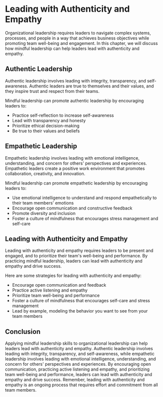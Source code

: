 Leading with Authenticity and Empathy
=================================================================================================================

Organizational leadership requires leaders to navigate complex systems, processes, and people in a way that achieves business objectives while promoting team well-being and engagement. In this chapter, we will discuss how mindful leadership can help leaders lead with authenticity and empathy.

Authentic Leadership
--------------------

Authentic leadership involves leading with integrity, transparency, and self-awareness. Authentic leaders are true to themselves and their values, and they inspire trust and respect from their teams.

Mindful leadership can promote authentic leadership by encouraging leaders to:

* Practice self-reflection to increase self-awareness
* Lead with transparency and honesty
* Prioritize ethical decision-making
* Be true to their values and beliefs

Empathetic Leadership
---------------------

Empathetic leadership involves leading with emotional intelligence, understanding, and concern for others' perspectives and experiences. Empathetic leaders create a positive work environment that promotes collaboration, creativity, and innovation.

Mindful leadership can promote empathetic leadership by encouraging leaders to:

* Use emotional intelligence to understand and respond empathetically to their team members' emotions
* Encourage open communication and constructive feedback
* Promote diversity and inclusion
* Foster a culture of mindfulness that encourages stress management and self-care

Leading with Authenticity and Empathy
-------------------------------------

Leading with authenticity and empathy requires leaders to be present and engaged, and to prioritize their team's well-being and performance. By practicing mindful leadership, leaders can lead with authenticity and empathy and drive success.

Here are some strategies for leading with authenticity and empathy:

* Encourage open communication and feedback
* Practice active listening and empathy
* Prioritize team well-being and performance
* Foster a culture of mindfulness that encourages self-care and stress management
* Lead by example, modeling the behavior you want to see from your team members

Conclusion
----------

Applying mindful leadership skills to organizational leadership can help leaders lead with authenticity and empathy. Authentic leadership involves leading with integrity, transparency, and self-awareness, while empathetic leadership involves leading with emotional intelligence, understanding, and concern for others' perspectives and experiences. By encouraging open communication, practicing active listening and empathy, and prioritizing team well-being and performance, leaders can lead with authenticity and empathy and drive success. Remember, leading with authenticity and empathy is an ongoing process that requires effort and commitment from all team members.
